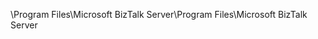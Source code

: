 <span data-ttu-id="e028d-101">\Program Files\Microsoft BizTalk Server</span><span class="sxs-lookup"><span data-stu-id="e028d-101">\Program Files\Microsoft BizTalk Server</span></span>